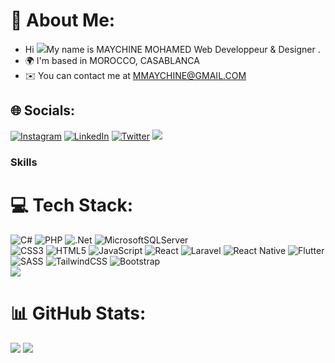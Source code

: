 # 💫 About Me: 
* Hi ![](https://user-images.githubusercontent.com/18350557/176309783-0785949b-9127-417c-8b55-ab5a4333674e.gif)My name is MAYCHINE MOHAMED
Web Developpeur & Designer .
* 🌍  I'm based in MOROCCO, CASABLANCA
* ✉️  You can contact me at [MMAYCHINE@GMAIL.COM](mailto:MMAYCHINE@GMAIL.COM)



## 🌐 Socials:
[![Instagram](https://img.shields.io/badge/Instagram-%23E4405F.svg?logo=Instagram&logoColor=white)](https://instagram.com/medmaychine) [![LinkedIn](https://img.shields.io/badge/LinkedIn-%230077B5.svg?logo=linkedin&logoColor=white)](https://linkedin.com/in/maychine-mohamed) [![Twitter](https://img.shields.io/badge/Twitter-%231DA1F2.svg?logo=Twitter&logoColor=white)](https://twitter.com/maychinpro) 
<a href="https://www.github.com/MedMaychin" target="_blank" rel="noreferrer"><img src="https://img.shields.io/github/followers/MedMaychin?logo=github&style=for-the-badge&color=0891b2&labelColor=1c1917" /></a>

### Skills

# 💻 Tech Stack:
![C#](https://img.shields.io/badge/c%23-%23239120.svg?style=for-the-badge&logo=c-sharp&logoColor=white) ![PHP](https://img.shields.io/badge/php-%23777BB4.svg?style=for-the-badge&logo=php&logoColor=white)
![.Net](https://img.shields.io/badge/.NET-5C2D91?style=for-the-badge&logo=.net&logoColor=white) ![MicrosoftSQLServer](https://img.shields.io/badge/Microsoft%20SQL%20Sever-CC2927?style=for-the-badge&logo=microsoft%20sql%20server&logoColor=white) <br/>
![CSS3](https://img.shields.io/badge/css3-%231572B6.svg?style=for-the-badge&logo=css3&logoColor=white) ![HTML5](https://img.shields.io/badge/html5-%23E34F26.svg?style=for-the-badge&logo=html5&logoColor=white) ![JavaScript](https://img.shields.io/badge/javascript-%23323330.svg?style=for-the-badge&logo=javascript&logoColor=%23F7DF1E) ![React](https://img.shields.io/badge/react-%2320232a.svg?style=for-the-badge&logo=react&logoColor=%2361DAFB) ![Laravel](https://img.shields.io/badge/laravel-%23FF2D20.svg?style=for-the-badge&logo=laravel&logoColor=white) ![React Native](https://img.shields.io/badge/react_native-%2320232a.svg?style=for-the-badge&logo=react&logoColor=%2361DAFB) ![Flutter](https://img.shields.io/badge/Flutter-%2302569B.svg?style=for-the-badge&logo=Flutter&logoColor=white) <br/>
![SASS](https://img.shields.io/badge/SASS-hotpink.svg?style=for-the-badge&logo=SASS&logoColor=white)  ![TailwindCSS](https://img.shields.io/badge/tailwindcss-%2338B2AC.svg?style=for-the-badge&logo=tailwind-css&logoColor=white) ![Bootstrap](https://img.shields.io/badge/bootstrap-%23563D7C.svg?style=for-the-badge&logo=bootstrap&logoColor=white) <br/>
![](https://github-readme-stats.vercel.app/api/top-langs/?username=MedMaychin&theme=tokyonight&hide_border=true&include_all_commits=true&count_private=true&layout=compact)


# 📊 GitHub Stats:
![](https://github-readme-stats.vercel.app/api?username=MedMaychin&theme=tokyonight&hide_border=true&include_all_commits=true&count_private=true)
![](https://github-readme-streak-stats.herokuapp.com/?user=MedMaychin&theme=tokyonight&hide_border=true)

<!-- Proudly created with GPRM ( https://gprm.itsvg.in ) -->


<!-- ![Adobe Premiere Pro](https://img.shields.io/badge/Adobe%20Premiere%20Pro-9999FF.svg?style=for-the-badge&logo=Adobe%20Premiere%20Pro&logoColor=white) <br/>
![Adobe XD](https://img.shields.io/badge/Adobe%20XD-470137?style=for-the-badge&logo=Adobe%20XD&logoColor=#FF61F6) ![Canva](https://img.shields.io/badge/Canva-%2300C4CC.svg?style=for-the-badge&logo=Canva&logoColor=white) ![Figma](https://img.shields.io/badge/figma-%23F24E1E.svg?style=for-the-badge&logo=figma&logoColor=white)<br/>  
![Trello](https://img.shields.io/badge/Trello-%23026AA7.svg?style=for-the-badge&logo=Trello&logoColor=white) 
![MongoDB](https://img.shields.io/badge/MongoDB-%234ea94b.svg?style=for-the-badge&logo=mongodb&logoColor=white) 
![Angular](https://img.shields.io/badge/angular-%23DD0031.svg?style=for-the-badge&logo=angular&logoColor=white) 
   ![ANDROID](https://img.shields.io/badge/android-%2320232a.svg?style=for-the-badge&logo=android&logoColor=%a4c639) 
![MySQL](https://img.shields.io/badge/mysql-%2300f.svg?style=for-the-badge&logo=mysql&logoColor=white) 
[![](https://visitcount.itsvg.in/api?id=MedMaychin&icon=0&color=6)](https://visitcount.itsvg.in) 

![Postman](https://img.shields.io/badge/Postman-FF6C37?style=for-the-badge&logo=postman&logoColor=white) <br/>
-->
